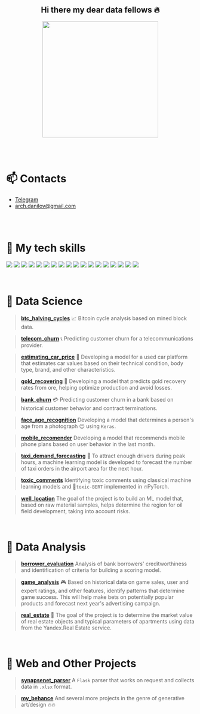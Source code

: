 <br>
<br>
<h2 align="center">
Hi there my dear data fellows 🔥
</h2>

<div id="gif" align="center">
  <img src="https://media.tenor.com/GOj9ZF_-ZOcAAAAM/cat.gif" width="310"/>
</div>
<br>
<br>
<br>



<h1> 📫 Contacts </h1>

- [Telegram](https://t.me/ddanilov0)    
- [arch.danilov@gmail.com](arch.danilov@gmail.com)

<br>



<br>

<h1>🔧 My tech skills</h1>
<!-- flat-square -->

<p align="left">
<img src="https://img.shields.io/badge/Numpy-darkblue.svg?style=for-the-badge&logo=numpy&logoColor=darkviolet&color=0d1117" />
<img src="https://img.shields.io/badge/Pandas-%23150458.svg?style=for-the-badge&logo=pandas&logoColor=darkblue&color=0d1117" />
<img src="https://img.shields.io/badge/Plotly-%233F4F75.svg?style=for-the-badge&logo=plotly&logoColor=darkblue&color=0d1117" />
<img src="https://img.shields.io/badge/SciPy-%230C55A5.svg?style=for-the-badge&logo=scipy&logoColor=blue&color=0d1117" />
<img src="https://img.shields.io/badge/PostgreSQL-%23316192.svg?style=for-the-badge&logo=postgresql&logoColor=blue&color=0d1117" />
<img src="https://img.shields.io/badge/Python-3670A0?style=for-the-badge&logo=python&logoColor=blue&color=0d1117" />
<img src="https://img.shields.io/badge/Excel-darkgreen?style=for-the-badge&logo=microsoft-excel&logoColor=green&color=0d1117" />
<img src="https://img.shields.io/badge/Tableau-E97627?style=for-the-badge&logo=Tableau&logoColor=yellow&color=0d1117" />
<img src="https://img.shields.io/badge/PowerBI-E97627?style=for-the-badge&logo=PowerBI&logoColor=oranged&color=0d1117" />
<img src="https://img.shields.io/badge/Sklearn-%23F7931E.svg?style=for-the-badge&logo=scikit-learn&logoColor=orange&color=0d1117" />
<img src="https://img.shields.io/badge/postman-orange.svg?style=for-the-badge&logo=postman&logoColor=orange&color=0d1117" />
<img src="https://img.shields.io/badge/jupyter-orange.svg?style=for-the-badge&logo=jupyter&logoColor=orange&color=0d1117" />
<img src="https://img.shields.io/badge/TensorFlow-%23FF6F00.svg?style=for-the-badge&logo=TensorFlow&logoColor=orangered&color=0d1117" />
<img src="https://img.shields.io/badge/PyTorch-%23EE4C2C.svg?style=for-the-badge&logo=PyTorch&logoColor=%23D00000&color=0d1117" />
<img src="https://img.shields.io/badge/Keras-%23D00000.svg?style=for-the-badge&logo=Keras&logoColor=%23D00000&color=0d1117" />
<img src="https://img.shields.io/badge/flask-%23000.svg?style=for-the-badge&logo=flask&logoColor=white&color=0d1117" />
<img src="https://img.shields.io/badge/bash-%23000.svg?style=for-the-badge&logo=gnu-bash&logoColor=white&color=0d1117" />
<img src="https://img.shields.io/badge/-VBA-greendark?style=for-the-badge&logoColor=white&color=0d1117" />
</p>


<br>


<h1>🔬 Data Science</h1>

<blockquote>

[**btc_halving_cycles**](https://github.com/ootho/crypto_forecasting/tree/master/features/halving_cycles) 
📈 Bitcoin cycle analysis based on mined block data.
</blockquote>

<blockquote>
  
[**telecom_churn**](https://github.com/ootho/data_science/tree/main/telecom_churn/)
📞 Predicting customer churn for a telecommunications provider.  
</blockquote>
  
<blockquote>

[**estimating_car_price**](https://github.com/ootho/data_science/blob/main/estimating_car_price/)
🚗 Developing a model for a used car platform that estimates car values based on their technical condition, body type, brand, and other characteristics.
</blockquote>

<blockquote>

[**gold_recovering**](https://github.com/ootho/data_science/blob/main/gold_recovering/)
🧈 Developing a model that predicts gold recovery rates from ore, helping optimize production and avoid losses. 
</blockquote>
  
<blockquote>

[**bank_churn**](https://github.com/ootho/data_science/blob/main/bank_churn/)
💳 Predicting customer churn in a bank based on historical customer behavior and contract terminations.
</blockquote>

<blockquote>

[**face_age_recognition**](https://github.com/ootho/data_science/blob/main/face_age_recognition_keras/)
Developing a model that determines a person's age from a photograph 😐 using `Keras`.
</blockquote>

<blockquote>

[**mobile_recomender**](https://github.com/ootho/data_science/blob/main/mobile_recomender/)
Developing a model that recommends mobile phone plans based on user behavior in the last month.
</blockquote>

<blockquote>

[**taxi_demand_forecasting**](https://github.com/ootho/data_science/blob/main/taxi_demand_forecasting/)
🚖 To attract enough drivers during peak hours, a machine learning model is developed to forecast the number of taxi orders in the airport area for the next hour.
</blockquote>

<blockquote>

[**toxic_comments**](https://github.com/ootho/data_science/blob/main/toxic_comments/)
Identifying toxic comments using classical machine learning models and 🤗`toxic-BERT` implemented in 🔥PyTorch.
</blockquote>

<blockquote>

[**well_location**](https://github.com/ootho/data_science/blob/main/well_location/)
The goal of the project is to build an ML model that, based on raw material samples, helps determine the region for oil field development, taking into account risks.
</blockquote>
<br>

<h1>🔭 Data Analysis</h1>

<blockquote>

[**borrower_evaluation**](https://github.com/ootho/data_analysis/blob/main/borrower_evaluation/)
Analysis of bank borrowers' creditworthiness and identification of criteria for building a scoring model.
</blockquote>

<blockquote>

[**game_analysis**](https://github.com/ootho/data_analysis/blob/main/game_analysis/)
🎮 Based on historical data on game sales, user and expert ratings, and other features, identify patterns that determine game success. This will help make bets on potentially popular products and forecast next year's advertising campaign.
</blockquote>

<blockquote>

[**real_estate**](https://github.com/ootho/data_analysis/blob/main/real_estate/)
🏡 The goal of the project is to determine the market value of real estate objects and typical parameters of apartments using data from the Yandex.Real Estate service.
</blockquote>


<br>


<h1>💾 Web and Other Projects</h1>

<blockquote>

[**synapsenet_parser**](https://github.com/ootho/synapsenet_to_excel/)
A `Flask` parser that works on request and collects data in `.xlsx` format.
</blockquote>

<blockquote>

[**my_behance**](https://www.behance.net/daniildanilov)
And several more projects in the genre of generative art/design 🔥🔥
</blockquote>

<br>

